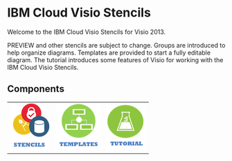# IBM Cloud Visio Stencils

Welcome to the IBM Cloud Visio Stencils for Visio 2013.  

PREVIEW and other stencils are subject to change.  Groups are introduced to help organize diagrams.  Templates are provided to start a fully editable diagram.  The tutorial introduces some features of Visio for working with the IBM Cloud Visio Stencils.

## Components

| | | |
| :--: | :---: | :---: |
| [![Stencils](/images/stencils_icon.png)](/components/stencils.md) | [![Templates](/images/templates_icon.png)](/components/templates.md) | [![Tutorial](/images/tutorial_icon.png)](/components/tutorial.md) | 
